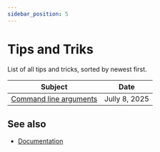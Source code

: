 ```yaml
---
sidebar_position: 5
---
```


# Tips and Triks

List of all tips and tricks, sorted by newest first.

| Subject                                                                                       | Date              |
| --------------------------------------------------------------------------------------------- | ----------------- |
| [Command line arguments](/docs/documentation/tips_and_tricks/command_line_arguments)          | Jully 8, 2025     |

## See also

* [Documentation](/docs/documentation)
